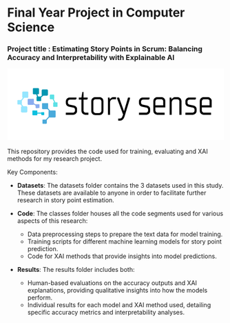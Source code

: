 # Final Year Project in Computer Science

### Project title : Estimating Story Points in Scrum: Balancing Accuracy and Interpretability with Explainable AI

![logo](logo.png "Hover Text")

This repository provides the code used for training, evaluating and XAI methods for my research project.

Key Components:

- **Datasets**: The datasets folder contains the 3 datasets used in this study. These datasets are available to anyone in order to facilitate further research in story point estimation.

- **Code**: The classes folder houses all the code segments used for various aspects of this research:
   - Data preprocessing steps to prepare the text data for model training.
   - Training scripts for different machine learning models for story point prediction.
   - Code for XAI methods that provide insights into model predictions.

- **Results**: The results folder includes both:
  - Human-based evaluations on the accuracy outputs and XAI explanations, providing qualitative insights into how the models perform.
  - Individual results for each model and XAI method used, detailing specific accuracy metrics and interpretability analyses.
